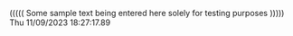 ((((( Some sample text being entered here solely for testing purposes ))))) Thu 11/09/2023 18:27:17.89
